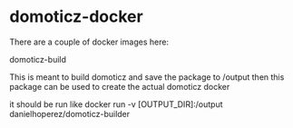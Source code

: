 # domoticz-docker

There are a couple of docker images here:

domoticz-build

This is meant to build domoticz and save the package to /output then this package can be used to create the actual domoticz docker 

it should be run like docker run -v [OUTPUT_DIR]:/output danielhoperez/domoticz-builder
